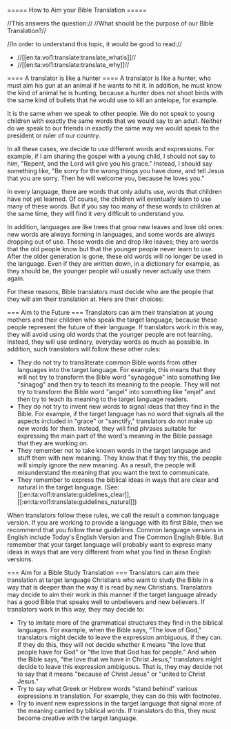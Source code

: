 ===== How to Aim your Bible Translation =====

//This answers the question:// //What should be the purpose of our Bible Translation?//

//In order to understand this topic, it would be good to read://
  * //[[en:ta:vol1:translate:translate_whatis]]//
  * //[[en:ta:vol1:translate:translate_why]]//


==== A translator is like a hunter ====
A translator is like a hunter, who must aim his gun at an animal if he wants to hit it. In addition, he must know the kind of animal he is hunting, because a hunter does not shoot birds with the same kind of bullets that he would use to kill an antelope, for example.

It is the same when we speak to other people. We do not speak to young children with exactly the same words that we would say to an adult. Neither do we speak to our friends in exactly the same way we would speak to the president or ruler of our country.

In all these cases, we decide to use different words and expressions. For example, if I am sharing the gospel with a young child, I should not say to him, "Repent, and the Lord will give you his grace." Instead, I should say something like, "Be sorry for the wrong things you have done, and tell Jesus that you are sorry. Then he will welcome you, because he loves you."

In every language, there are words that only adults use, words that children have not yet learned. Of course, the children will eventually learn to use many of these words. But if you say too many of these words to children at the same time, they will find it very difficult to understand you.

In addition, languages are like trees that grow new leaves and lose old ones: new words are always forming in languages, and some words are always dropping out of use. These words die and drop like leaves; they are words that the old people know but that the younger people never learn to use. After the older generation is gone, these old words will no longer be used in the language. Even if they are written down, in a dictionary for example, as they should be, the younger people will usually never actually use them again.

For these reasons, Bible translators must decide who are the people that they will aim their translation at. Here are their choices:

=== Aim to the Future ===
Translators can aim their translation at young mothers and their children who speak the target language, because these people represent the future of their language. If translators work in this way, they will avoid using old words that the younger people are not learning. Instead, they will use ordinary, everyday words as much as possible. In addition, such translators will follow these other rules:
  - They do not try to transliterate common Bible words from other languages into the target language. For example, this means that they will not try to transform the Bible word "synagogue" into something like "sinagog" and then try to teach its meaning to the people. They will not try to transform the Bible word "angel" into something like "enjel" and then try to teach its meaning to the target language readers. 
  - They do not try to invent new words to signal ideas that they find in the Bible. For example, if the target language has no word that signals all the aspects included in "grace" or "sanctify," translators do not make up new words for them. Instead, they will find phrases suitable for expressing the main part of the word's meaning in the Bible passage that they are working on.
  - They remember not to take known words in the target language and stuff them with new meaning. They know that if they try this, the people will simply ignore the new meaning. As a result, the people will misunderstand the meaning that you want the text to communicate.
  - They remember to express the biblical ideas in ways that are clear and natural in the target language. (See: [[:en:ta:vol1:translate:guidelines_clear]], [[:en:ta:vol1:translate:guidelines_natural]])

When translators follow these rules, we call the result a common language version. If you are working to provide a language with its first Bible, then we recommend that you follow these guidelines. Common language versions in English include Today's English Version and The Common English Bible. But remember that your target language will probably want to express many ideas in ways that are very different from what you find in these English versions.

=== Aim for a Bible Study Translation ===
Translators can aim their translation at target language Christians who want to study the Bible in a way that is deeper than the way it is read by new Christians. Translators may decide to aim their work in this manner if the target language already has a good Bible that speaks well to unbelievers and new believers. If translators work in this way, they may decide to:
  - Try to imitate more of the grammatical structures they find in the biblical languages. For example, when the Bible says, "The love of God," translators might decide to leave the expression ambiguous, if they can. If they do this, they will not decide whether it means "the love that people have for God" or "the love that God has for people." And when the Bible says, "the love that we have in Christ Jesus," translators might decide to leave this expression ambiguous. That is, they may decide not to say that it means "because of Christ Jesus" or "united to Christ Jesus."
  - Try to say what Greek or Hebrew words "stand behind" various expressions in translation. For example, they can do this with footnotes.
  - Try to invent new expressions in the target language that signal more of the meaning carried by biblical words. If translators do this, they must become creative with the target language.
